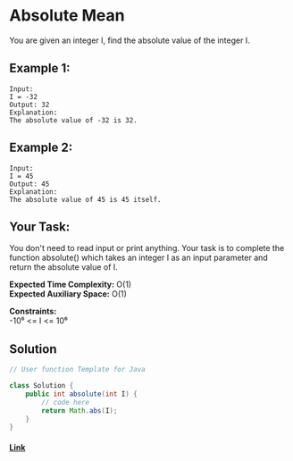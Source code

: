 
# Absolute Mean

You are given an integer I, find the absolute value of the integer I.

## Example 1:

```
Input:
I = -32
Output: 32
Explanation: 
The absolute value of -32 is 32.
```

## Example 2:

```
Input:
I = 45
Output: 45
Explanation: 
The absolute value of 45 is 45 itself.
```

## Your Task:

You don't need to read input or print anything. Your task is to complete the function absolute() which takes an integer I as an input parameter and return the absolute value of I.


**Expected Time Complexity:** O(1)  
**Expected Auxiliary Space:** O(1)

**Constraints:**  
-10⁶ <= I <= 10⁶


## Solution


```java
// User function Template for Java

class Solution {
    public int absolute(int I) {
        // code here
        return Math.abs(I);
    }
}
```

#### [Link](https://practice.geeksforgeeks.org/problems/absolute-value/1/?track=DSASP-Mathematics&batchId=154)